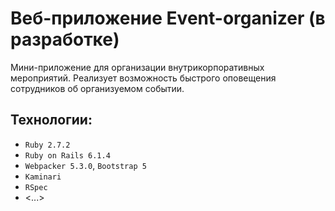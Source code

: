 Веб-приложение Event-organizer (в разработке)
===

Мини-приложение для организации внутрикорпоративных мероприятий.
Реализует возможность быстрого оповещения сотрудников об организуемом событии.

## Технологии:

- `Ruby 2.7.2`
- `Ruby on Rails 6.1.4`
- `Webpacker 5.3.0`, `Bootstrap 5` 
- `Kaminari`
- `RSpec`
- <...>